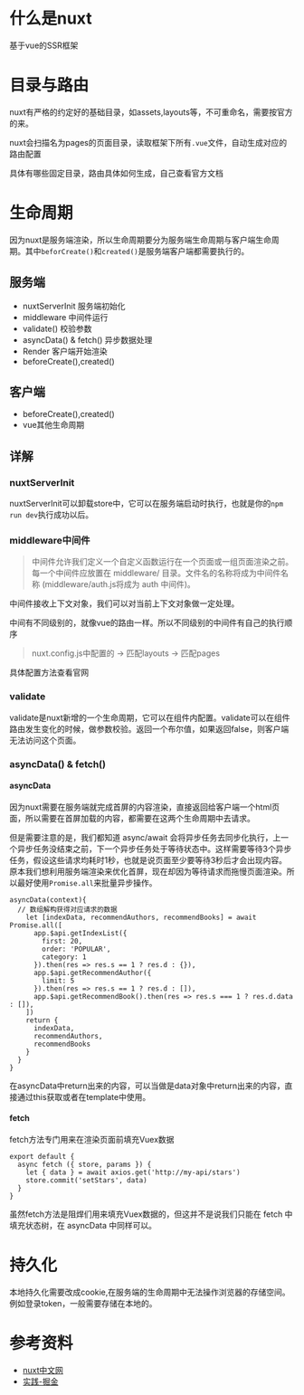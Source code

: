 # 什么是nuxt
基于vue的SSR框架

# 目录与路由
nuxt有严格的约定好的基础目录，如assets,layouts等，不可重命名，需要按官方的来。

nuxt会扫描名为pages的页面目录，读取框架下所有`.vue`文件，自动生成对应的路由配置

具体有哪些固定目录，路由具体如何生成，自己查看官方文档

# 生命周期
因为nuxt是服务端渲染，所以生命周期要分为服务端生命周期与客户端生命周期。其中`beforCreate()`和`created()`是服务端客户端都需要执行的。

## 服务端
- nuxtServerInit 服务端初始化
- middleware 中间件运行
- validate() 校验参数
- asyncData() & fetch() 异步数据处理
- Render 客户端开始渲染
- beforeCreate(),created()

## 客户端
- beforeCreate(),created()
- vue其他生命周期

## 详解
### nuxtServerInit
nuxtServerInit可以卸载store中，它可以在服务端启动时执行，也就是你的`npm run dev`执行成功以后。

### middleware中间件
> 中间件允许我们定义一个自定义函数运行在一个页面或一组页面渲染之前。每一个中间件应放置在 middleware/ 目录。文件名的名称将成为中间件名称 (middleware/auth.js将成为 auth 中间件)。

中间件接收上下文对象，我们可以对当前上下文对象做一定处理。

中间有不同级别的，就像vue的路由一样。所以不同级别的中间件有自己的执行顺序

> nuxt.config.js中配置的 -> 匹配layouts -> 匹配pages

具体配置方法查看官网

### validate
validate是nuxt新增的一个生命周期，它可以在组件内配置。validate可以在组件路由发生变化的时候，做参数校验。返回一个布尔值，如果返回false，则客户端无法访问这个页面。

### asyncData() & fetch()
#### asyncData
因为nuxt需要在服务端就完成首屏的内容渲染，直接返回给客户端一个html页面，所以需要在首屏加载的内容，都需要在这两个生命周期中去请求。

但是需要注意的是，我们都知道 async/await 会将异步任务去同步化执行，上一个异步任务没结束之前，下一个异步任务处于等待状态中。这样需要等待3个异步任务，假设这些请求均耗时1秒，也就是说页面至少要等待3秒后才会出现内容。原本我们想利用服务端渲染来优化首屏，现在却因为等待请求而拖慢页面渲染。所以最好使用`Promise.all`来批量异步操作。

```
asyncData(context){
  // 数组解构获得对应请求的数据
    let [indexData, recommendAuthors, recommendBooks] = await Promise.all([
      app.$api.getIndexList({
        first: 20,
        order: 'POPULAR',
        category: 1
      }).then(res => res.s == 1 ? res.d : {}),
      app.$api.getRecommendAuthor({ 
        limit: 5
      }).then(res => res.s == 1 ? res.d : []),
      app.$api.getRecommendBook().then(res => res.s === 1 ? res.d.data : []),
    ])
    return {
      indexData,
      recommendAuthors,
      recommendBooks
    }
  }
}
```
在asyncData中return出来的内容，可以当做是data对象中return出来的内容，直接通过this获取或者在template中使用。

#### fetch
fetch方法专门用来在渲染页面前填充Vuex数据
```
export default {
  async fetch ({ store, params }) {
    let { data } = await axios.get('http://my-api/stars')
    store.commit('setStars', data)
  }
}

```
虽然fetch方法是阻焊们用来填充Vuex数据的，但这并不是说我们只能在 fetch 中填充状态树，在 asyncData 中同样可以。

# 持久化
本地持久化需要改成cookie,在服务端的生命周期中无法操作浏览器的存储空间。例如登录token，一般需要存储在本地的。

# 参考资料
- [nuxt中文网](https://www.nuxtjs.cn/guide)
- [实践-掘金](https://juejin.cn/post/6844904160324747278)

